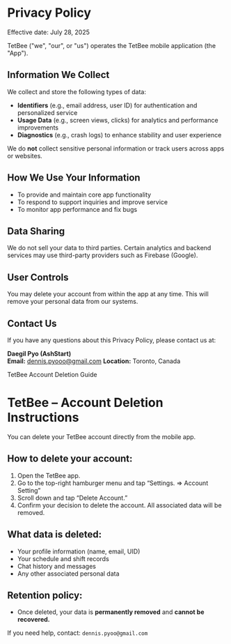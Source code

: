 # Privacy Policy

Effective date: July 28, 2025

TetBee ("we", "our", or "us") operates the TetBee mobile application (the "App").

## Information We Collect

We collect and store the following types of data:

- **Identifiers** (e.g., email address, user ID) for authentication and personalized service
- **Usage Data** (e.g., screen views, clicks) for analytics and performance improvements
- **Diagnostics** (e.g., crash logs) to enhance stability and user experience

We do **not** collect sensitive personal information or track users across apps or websites.

## How We Use Your Information

- To provide and maintain core app functionality
- To respond to support inquiries and improve service
- To monitor app performance and fix bugs

## Data Sharing

We do not sell your data to third parties. Certain analytics and backend services may use third-party providers such as Firebase (Google).

## User Controls

You may delete your account from within the app at any time. This will remove your personal data from our systems.

## Contact Us

If you have any questions about this Privacy Policy, please contact us at:

**Daegil Pyo (AshStart)  
Email:** dennis.pyooo@gmail.com
**Location:** Toronto, Canada



TetBee Account Deletion Guide

# TetBee – Account Deletion Instructions

You can delete your TetBee account directly from the mobile app.

## How to delete your account:

1. Open the TetBee app.
2. Go to the top-right hamburger menu and tap “Settings. => Account Setting”
3. Scroll down and tap “Delete Account.”
4. Confirm your decision to delete the account. All associated data will be removed.

## What data is deleted:

- Your profile information (name, email, UID)
- Your schedule and shift records
- Chat history and messages
- Any other associated personal data

## Retention policy:
- Once deleted, your data is **permanently removed** and **cannot be recovered.**

If you need help, contact: `dennis.pyoo@gmail.com`

